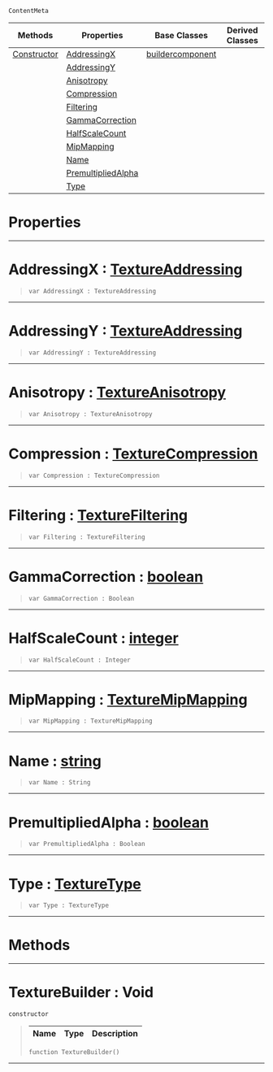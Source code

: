  `ContentMeta`

|Methods|Properties|Base Classes|Derived Classes|
|---|---|---|---|
|[ Constructor](https://github.com/PlasmaEngine/PlasmaDocs/blob/master/code_reference/class_reference/texturebuilder.markdown#texturebuilder-void)|[ AddressingX](https://github.com/PlasmaEngine/PlasmaDocs/blob/master/code_reference/class_reference/texturebuilder.markdown#addressingx-plasma-engine)|[buildercomponent](https://github.com/PlasmaEngine/PlasmaDocs/blob/master/code_reference/class_reference/buildercomponent.markdown)| |
| |[ AddressingY](https://github.com/PlasmaEngine/PlasmaDocs/blob/master/code_reference/class_reference/texturebuilder.markdown#addressingy-plasma-engine)| | |
| |[ Anisotropy](https://github.com/PlasmaEngine/PlasmaDocs/blob/master/code_reference/class_reference/texturebuilder.markdown#anisotropy-plasma-engine-d)| | |
| |[ Compression](https://github.com/PlasmaEngine/PlasmaDocs/blob/master/code_reference/class_reference/texturebuilder.markdown#compression-plasma-engine)| | |
| |[ Filtering](https://github.com/PlasmaEngine/PlasmaDocs/blob/master/code_reference/class_reference/texturebuilder.markdown#filtering-plasma-engine-do)| | |
| |[ GammaCorrection](https://github.com/PlasmaEngine/PlasmaDocs/blob/master/code_reference/class_reference/texturebuilder.markdown#gammacorrection-plasma-eng)| | |
| |[ HalfScaleCount](https://github.com/PlasmaEngine/PlasmaDocs/blob/master/code_reference/class_reference/texturebuilder.markdown#halfscalecount-plasma-engi)| | |
| |[ MipMapping](https://github.com/PlasmaEngine/PlasmaDocs/blob/master/code_reference/class_reference/texturebuilder.markdown#mipmapping-plasma-engine-d)| | |
| |[ Name](https://github.com/PlasmaEngine/PlasmaDocs/blob/master/code_reference/class_reference/texturebuilder.markdown#name-plasma-engine-documen)| | |
| |[ PremultipliedAlpha](https://github.com/PlasmaEngine/PlasmaDocs/blob/master/code_reference/class_reference/texturebuilder.markdown#premultipliedalpha-plasma)| | |
| |[ Type](https://github.com/PlasmaEngine/PlasmaDocs/blob/master/code_reference/class_reference/texturebuilder.markdown#type-plasma-engine-documen)| | |


 #  Properties


---  
 #  AddressingX : [TextureAddressing](https://github.com/PlasmaEngine/PlasmaDocs/blob/master/code_reference/enum_reference.markdown#textureaddressing)

> 
> ``` lang=cpp, name=Lightning
> var AddressingX : TextureAddressing


---  
 #  AddressingY : [TextureAddressing](https://github.com/PlasmaEngine/PlasmaDocs/blob/master/code_reference/enum_reference.markdown#textureaddressing)

> 
> ``` lang=cpp, name=Lightning
> var AddressingY : TextureAddressing


---  
 #  Anisotropy : [TextureAnisotropy](https://github.com/PlasmaEngine/PlasmaDocs/blob/master/code_reference/enum_reference.markdown#textureanisotropy)

> 
> ``` lang=cpp, name=Lightning
> var Anisotropy : TextureAnisotropy


---  
 #  Compression : [TextureCompression](https://github.com/PlasmaEngine/PlasmaDocs/blob/master/code_reference/enum_reference.markdown#texturecompression)

> 
> ``` lang=cpp, name=Lightning
> var Compression : TextureCompression


---  
 #  Filtering : [TextureFiltering](https://github.com/PlasmaEngine/PlasmaDocs/blob/master/code_reference/enum_reference.markdown#texturefiltering)

> 
> ``` lang=cpp, name=Lightning
> var Filtering : TextureFiltering


---  
 #  GammaCorrection : [boolean](https://github.com/PlasmaEngine/PlasmaDocs/blob/master/code_reference/lightning_base_types/boolean.markdown)

> 
> ``` lang=cpp, name=Lightning
> var GammaCorrection : Boolean


---  
 #  HalfScaleCount : [integer](https://github.com/PlasmaEngine/PlasmaDocs/blob/master/code_reference/lightning_base_types/integer.markdown)

> 
> ``` lang=cpp, name=Lightning
> var HalfScaleCount : Integer


---  
 #  MipMapping : [TextureMipMapping](https://github.com/PlasmaEngine/PlasmaDocs/blob/master/code_reference/enum_reference.markdown#texturemipmapping)

> 
> ``` lang=cpp, name=Lightning
> var MipMapping : TextureMipMapping


---  
 #  Name : [string](https://github.com/PlasmaEngine/PlasmaDocs/blob/master/code_reference/lightning_base_types/string.markdown)

> 
> ``` lang=cpp, name=Lightning
> var Name : String


---  
 #  PremultipliedAlpha : [boolean](https://github.com/PlasmaEngine/PlasmaDocs/blob/master/code_reference/lightning_base_types/boolean.markdown)

> 
> ``` lang=cpp, name=Lightning
> var PremultipliedAlpha : Boolean


---  
 #  Type : [TextureType](https://github.com/PlasmaEngine/PlasmaDocs/blob/master/code_reference/enum_reference.markdown#texturetype)

> 
> ``` lang=cpp, name=Lightning
> var Type : TextureType


---  
 #  Methods


---  
 #  TextureBuilder : Void

 `constructor`

> 
> |Name|Type|Description|
> |---|---|---|
> ``` lang=cpp, name=Lightning
> function TextureBuilder()
> ``` 


---  
 

 